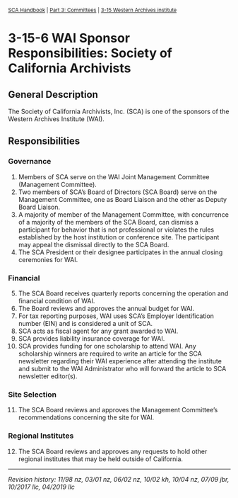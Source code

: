 <sup>[SCA Handbook](/sca-handbook/index.html) | [Part 3: Committees](../03_committees/index.html) | [3-15 Western Archives institute](../03_committees/03-15_wai.html)</sup> 

# 3-15-6 WAI Sponsor Responsibilities: Society of California Archivists

## General Description

The Society of California Archivists, Inc. (SCA) is one of the sponsors of the Western Archives Institute (WAI).

## Responsibilities

### Governance
1. Members of SCA serve on the WAI Joint Management Committee (Management Committee).
2. Two members of SCA’s Board of Directors (SCA Board) serve on the Management Committee, one as Board Liaison and the other as Deputy Board Liaison.
3. A majority of member of the Management Committee, with concurrence of a majority of the members of the SCA Board, can dismiss a participant for behavior that is not professional or violates the rules established by the host institution or conference site. The participant may appeal the dismissal directly to the SCA Board.
4. The SCA President or their designee participates in the annual closing ceremonies for WAI.

### Financial
5. The SCA Board receives quarterly reports concerning the operation and financial condition of WAI.
6. The Board reviews and approves the annual budget for WAI.
7. For tax reporting purposes, WAI uses SCA’s Employer Identification number (EIN) and is considered a unit of SCA.
8. SCA acts as fiscal agent for any grant awarded to WAI.
9. SCA provides liability insurance coverage for WAI.
10. SCA provides funding for one scholarship to attend WAI.  Any scholarship winners are required to write an article for the SCA newsletter regarding their WAI experience after attending the institute and submit to the WAI Administrator who will forward the article to SCA newsletter editor(s).

### Site Selection
11.	The SCA Board reviews and approves the Management Committee’s recommendations concerning the site for WAI.

### Regional Institutes
12.	The SCA Board reviews and approves any requests to hold other regional institutes that may be held outside of California.

***

_Revision history: 11/98 nz, 03/01 nz, 06/02 nz, 10/02 kh, 10/04 nz, 07/09 jbr, 10/2017 llc, 04/2019 llc_
